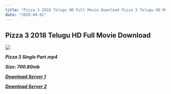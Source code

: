 ```yaml
---
title: "Pizza 3 2018 Telugu HD Full Movie Download Pizza 3 Telugu HD Movie Download"
date: "2020-04-01"
---
```


## Pizza 3 2018 Telugu HD Full Movie Download 

![](https://images.moviebuff.com/8b9fcdad-ba11-4f11-a6a8-5936bf5e1c8b?w=1000)

**_Pizza 3 Single Part.mp4_**

**_Size: 700.80mb_**

**_[Download Server 1](https://oload.life/f/fYcrqlXh1kU)_**

**_[Download Server 2](https://oload.life/f/fYcrqlXh1kU)_**
